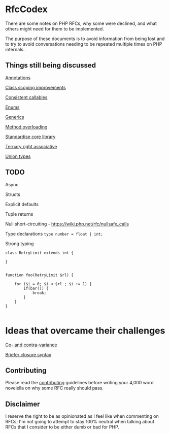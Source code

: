 # RfcCodex

There are some notes on PHP RFCs, why some were declined, and what others might need for them to be implemented.

The purpose of these documents is to avoid information from being lost and to try to avoid conversations needing to be repeated multiple times on PHP internals.

## Things still being discussed 

[Annotations](https://github.com/Danack/RfcCodex/blob/master/annotations.md)

[Class scoping improvements](https://github.com/Danack/RfcCodex/blob/master/class_scoping_improvements.md)

[Consistent callables](https://github.com/Danack/RfcCodex/blob/master/consistent_callables.md)

[Enums](https://github.com/Danack/RfcCodex/blob/master/enums.md)

[Generics](https://github.com/Danack/RfcCodex/blob/master/generics.md)

[Method overloading](https://github.com/Danack/RfcCodex/blob/master/method_overloading.md)

[Standardise core library](https://github.com/Danack/RfcCodex/blob/master/standardise_core_library.md)

[Ternary right associative](https://github.com/Danack/RfcCodex/blob/master/ternary_operator_right_associative.md)

[Union types](https://github.com/Danack/RfcCodex/blob/master/union_types.md)

## TODO

Async

Structs

Explicit defaults

Tuple returns

Null short-circuiting - https://wiki.php.net/rfc/nullsafe_calls

Type declarations `type number = float | int;`

Strong typing 

```
class RetryLimit extends int {

}


function foo(RetryLimit $rl) {
    
    for ($i = 0; $i < $rl ; $i += 1) {
        if(bar()) {
            break;        
        }
    } 
}


```


# Ideas that overcame their challenges

[Co- and contra-variance](https://github.com/Danack/RfcCodex/blob/master/co_and_contra_variance.md)

[Briefer closure syntax](https://github.com/Danack/RfcCodex/blob/master/briefer_closure_syntax.md)


## Contributing

Please read the [contributing](https://github.com/Danack/RfcCodex/blob/master/CONTRIBUTING.md) guidelines before writing your 4,000 word novelella on why some RFC really should pass.

## Disclaimer

I reserve the right to be as opinionated as I feel like when commenting on RFCs; I'm not going to attempt to stay 100% neutral when talking about RFCs that I consider to be either dumb or bad for PHP.
